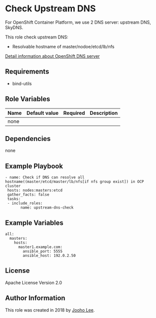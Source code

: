 Check Upstream DNS 
===

For OpenShift Container Platform, we use 2 DNS server: upstream DNS, SkyDNS. 

This role check upstream DNS:
- Resolvable hostname of master/nodoe/etcd/lb/nfs

[Detail information about OpenShift DNS server](https://www.redhat.com/en/blog/red-hat-openshift-container-platform-dns-deep-dive-dns-changes-red-hat-openshift-container-platform-36)


Requirements
---
- bind-utils
 
Role Variables
---
 
| Name                    | Default value                  |Required               | Description                                                                 |
|-------------------------|--------------------------------|-----------------------|-----------------------------------------------------------------------------|
| none|
 
 
Dependencies
---
 none
 
 
Example Playbook
---
 
 ```
- name: Check if DNS can resolve all hostname((master/etcd/master/lb/nfs[if nfs group exist]) in OCP cluster
  hosts: nodes:masters:etcd
  gather_facts: false
  tasks:
  - include_roles:
  		name: upstream-dns-check

 ```
 
Example Variables
---
```
all:
  masters:
    hosts:
      master1.example.com:
        ansible_port: 5555
        ansible_host: 192.0.2.50
```
      
 
License
---

Apache License Version 2.0

Author Information
------------------

This role was created in 2018 by [Jooho Lee](http://github.com/jooho).
 